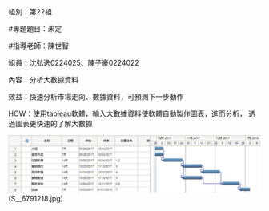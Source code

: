 組別：第22組

#專題題目：未定

#指導老師：陳世智

組員：沈弘逸0224025、陳子豪0224022

內容：分析大數據資料

效益：快速分析市場走向、數據資料，可預測下一步動作

HOW：使用tableau軟體，輸入大數據資料使軟體自動製作圖表，進而分析，
透過圖表更快速的了解大數據



![NKFUST](123.png)
(S__6791218.jpg)
